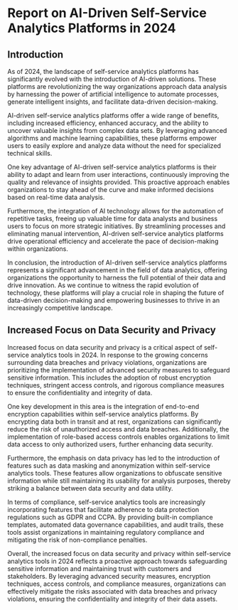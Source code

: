 # Report on AI-Driven Self-Service Analytics Platforms in 2024

## Introduction

As of 2024, the landscape of self-service analytics platforms has significantly evolved with the introduction of AI-driven solutions. These platforms are revolutionizing the way organizations approach data analysis by harnessing the power of artificial intelligence to automate processes, generate intelligent insights, and facilitate data-driven decision-making.

AI-driven self-service analytics platforms offer a wide range of benefits, including increased efficiency, enhanced accuracy, and the ability to uncover valuable insights from complex data sets. By leveraging advanced algorithms and machine learning capabilities, these platforms empower users to easily explore and analyze data without the need for specialized technical skills.

One key advantage of AI-driven self-service analytics platforms is their ability to adapt and learn from user interactions, continuously improving the quality and relevance of insights provided. This proactive approach enables organizations to stay ahead of the curve and make informed decisions based on real-time data analysis.

Furthermore, the integration of AI technology allows for the automation of repetitive tasks, freeing up valuable time for data analysts and business users to focus on more strategic initiatives. By streamlining processes and eliminating manual intervention, AI-driven self-service analytics platforms drive operational efficiency and accelerate the pace of decision-making within organizations.

In conclusion, the introduction of AI-driven self-service analytics platforms represents a significant advancement in the field of data analytics, offering organizations the opportunity to harness the full potential of their data and drive innovation. As we continue to witness the rapid evolution of technology, these platforms will play a crucial role in shaping the future of data-driven decision-making and empowering businesses to thrive in an increasingly competitive landscape.

## Increased Focus on Data Security and Privacy

Increased focus on data security and privacy is a critical aspect of self-service analytics tools in 2024. In response to the growing concerns surrounding data breaches and privacy violations, organizations are prioritizing the implementation of advanced security measures to safeguard sensitive information. This includes the adoption of robust encryption techniques, stringent access controls, and rigorous compliance measures to ensure the confidentiality and integrity of data.

One key development in this area is the integration of end-to-end encryption capabilities within self-service analytics platforms. By encrypting data both in transit and at rest, organizations can significantly reduce the risk of unauthorized access and data breaches. Additionally, the implementation of role-based access controls enables organizations to limit data access to only authorized users, further enhancing data security.

Furthermore, the emphasis on data privacy has led to the introduction of features such as data masking and anonymization within self-service analytics tools. These features allow organizations to obfuscate sensitive information while still maintaining its usability for analysis purposes, thereby striking a balance between data security and data utility.

In terms of compliance, self-service analytics tools are increasingly incorporating features that facilitate adherence to data protection regulations such as GDPR and CCPA. By providing built-in compliance templates, automated data governance capabilities, and audit trails, these tools assist organizations in maintaining regulatory compliance and mitigating the risk of non-compliance penalties.

Overall, the increased focus on data security and privacy within self-service analytics tools in 2024 reflects a proactive approach towards safeguarding sensitive information and maintaining trust with customers and stakeholders. By leveraging advanced security measures, encryption techniques, access controls, and compliance measures, organizations can effectively mitigate the risks associated with data breaches and privacy violations, ensuring the confidentiality and integrity of their data assets.